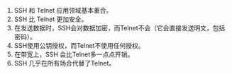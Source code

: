 1. SSH 和 Telnet 应用领域基本重合。
1. SSH 比 Telnet 更加安全。
1. 在发送数据时，SSH会对数据加密，而Telnet不会（它会直接发送明文，包括密码）。
1. SSH使用公钥授权，而Telnet不使用任何授权。
1. 在带宽上，SSH 会比Telnet多一点点开销。
1. SSH 几乎在所有场合代替了Telnet。